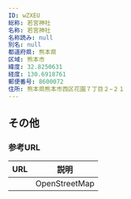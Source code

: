 ```yaml
---
ID: wZXEU
総称: 若宮神社
名称: 若宮神社
名称読み: null
別名: null
都道府県: 熊本県
区域: 熊本市
緯度: 32.8250631
経度: 130.6918761
郵便番号: 8600072
住所: 熊本県熊本市西区花園７丁目２−２１
---
```


## その他

### 参考URL

| URL | 説明          |
| --- | ------------- |
|     | OpenStreetMap |

